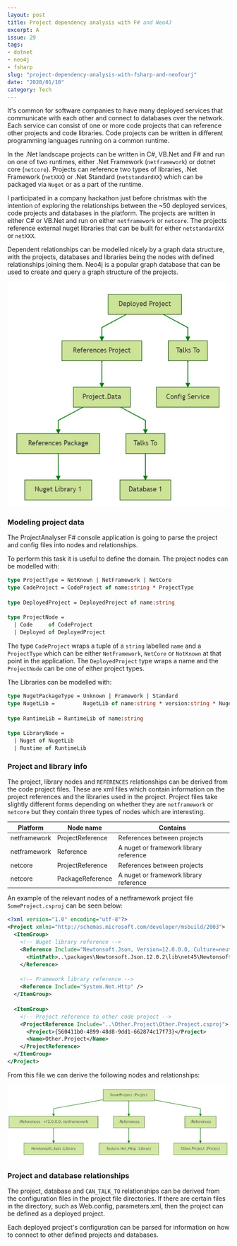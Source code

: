 ```yaml
---
layout: post
title: Project dependency analysis with F# and Neo4J
excerpt: A 
issue: 29
tags: 
- dotnet
- neo4j
- fsharp
slug: "project-dependency-analysis-with-fsharp-and-neofourj"
date: "2020/01/10"
category: Tech
---
```


It's common for software companies to have many deployed services that communicate with each other and connect to databases over the network. Each service can consist of one or more code projects that can reference other projects and code libraries. Code projects can be written in different programming languages running on a common runtime.

In the .Net landscape projects can be written in C#, VB.Net and F# and run on one of two runtimes, either .Net Framework (`netframework`) or dotnet core (`netcore`). Projects can reference two types of libraries, .Net Framework (`netXXX`) or .Net Standard (`netstandardXX`) which can be packaged via `Nuget` or as a part of the runtime.

I participated in a company hackathon just before christmas with the intention of exploring the relationships between the ~50 deployed services, code projects and databases in the platform. The projects are written in either C# or VB.Net and run on either `netframework` or `netcore`. The projects reference external nuget libraries that can be built for either `netstandardXX` or `netXXX`. 

Dependent relationships can be modelled nicely by a graph data structure, with the projects, databases and libraries being the nodes with defined relationships joining them.
Neo4j is a popular graph database that can be used to create and query a graph structure of the projects.



![ProjectDependencies](ProjectDependencies.jpg)





### Modeling project data

The ProjectAnalyser F# console application is going to parse the project and config files into nodes and relationships. 

To perform this task it is useful to define the domain. The project nodes can be modelled with:

``` fsharp
type ProjectType = NotKnown | NetFramework | NetCore
type CodeProject = CodeProject of name:string * ProjectType

type DeployedProject = DeployedProject of name:string

type ProjectNode = 
  | Code     of CodeProject
  | Deployed of DeployedProject
```

The type `CodeProject` wraps a tuple of a `string` labelled `name` and a `ProjectType` which can be either `NetFramework`, `NetCore` or `NotKnown` at that point in the application. The `DeployedProject` type wraps a name and the `ProjectNode` can be one of either project types.

The Libraries can be modelled with:

``` fsharp
type NugetPackageType = Unknown | Framework | Standard
type NugetLib =         NugetLib of name:string * version:string * NugetPackageType

type RuntimeLib = RuntimeLib of name:string

type LibraryNode =
  | Nuget of NugetLib
  | Runtime of RuntimeLib
```

    


### Project and library info

The project, library nodes and `REFERENCES` relationships can be derived from the code project files. These are xml files which contain information on the project references and the libraries used in the project. Project files take slightly different forms depending on whether they are `netframework` or `netcore` but they contain three types of nodes which are interesting. 

  Platform      |   Node name        |   Contains
  --------      |   ---------        |   --------
  netframework  |  ProjectReference  |  References between projects
  netframework  |  Reference         |  A nuget or framework library reference
  netcore       |  ProjectReference  |  References between projects
  netcore       |  PackageReference  |  A nuget or framework library reference
  
An example of the relevant nodes of a netframework project file `SomeProject.csproj` can be seen below:

``` xml
<?xml version="1.0" encoding="utf-8"?>
<Project xmlns="http://schemas.microsoft.com/developer/msbuild/2003">
  <ItemGroup>
    <!-- Nuget library reference -->
    <Reference Include="Newtonsoft.Json, Version=12.0.0.0, Culture=neutral, PublicKeyToken=30ad4fe6b2a6aeed, processorArchitecture=MSIL">
      <HintPath>..\packages\Newtonsoft.Json.12.0.2\lib\net45\Newtonsoft.Json.dll</HintPath>
    </Reference>
    
    <!-- Framework library reference -->
    <Reference Include="System.Net.Http" />
  </ItemGroup>
  
  <ItemGroup>
    <!-- Project reference to other code project -->
    <ProjectReference Include="..\Other.Project\Other.Project.csproj">
      <Project>{560411b0-4899-48d8-9dd1-662874c17f73}</Project>
      <Name>Other.Project</Name>
    </ProjectReference>
  </ItemGroup>
</Project>
```

From this file we can derive the following nodes and relationships:

![ProjectsAndLibraries](ProjectsAndLibraries.jpg)


### Project and database relationships

The project, database and `CAN_TALK_TO` relationships can be derived from the configuration files in the project file directories. 
If there are certain files in the directory, such as Web.config, parameters.xml, then the project can be defined as a deployed project. 

Each deployed project's configuration can be parsed for information on how to connect to other defined projects and databases. 